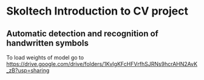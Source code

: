 # Skoltech Introduction to CV project

## Automatic detection and recognition of handwritten symbols

To load weights of model go to https://drive.google.com/drive/folders/1KvIgKFcHFVrfhSJRNs9hcrAHN2AvK_zB?usp=sharing
